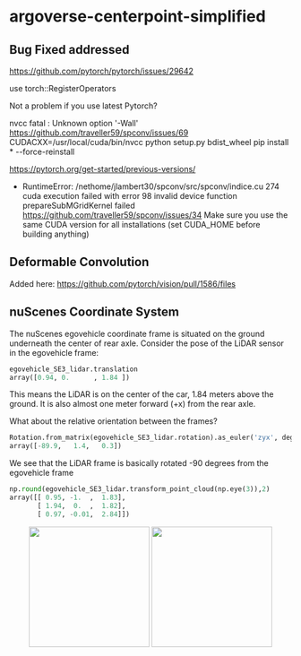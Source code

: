 # argoverse-centerpoint-simplified


## Bug Fixed addressed

https://github.com/pytorch/pytorch/issues/29642

use torch::RegisterOperators

Not a problem if you use latest Pytorch?


nvcc fatal   : Unknown option '-Wall'
https://github.com/traveller59/spconv/issues/69
CUDACXX=/usr/local/cuda/bin/nvcc python setup.py bdist_wheel
pip install * --force-reinstall


https://pytorch.org/get-started/previous-versions/


- RuntimeError: /nethome/jlambert30/spconv/src/spconv/indice.cu 274
cuda execution failed with error 98 invalid device function
prepareSubMGridKernel failed
https://github.com/traveller59/spconv/issues/34
Make sure you use the same CUDA version for all installations (set CUDA_HOME before building anything)

## Deformable Convolution 

Added here:
https://github.com/pytorch/vision/pull/1586/files

## nuScenes Coordinate System

The nuScenes egovehicle coordinate frame is situated on the ground underneath the center of rear axle. Consider the pose of the LiDAR sensor in the egovehicle frame:
```python
egovehicle_SE3_lidar.translation
array([0.94, 0.      , 1.84 ])
```
This means the LiDAR is on the center of the car, 1.84 meters above the ground. It is also almost one meter forward (+x) from the rear axle.

What about the relative orientation between the frames?
```python
Rotation.from_matrix(egovehicle_SE3_lidar.rotation).as_euler('zyx', degrees=True)
array([-89.9,   1.4,   0.3])
```
We see that the LiDAR frame is basically rotated -90 degrees from the egovehicle frame

```python
np.round(egovehicle_SE3_lidar.transform_point_cloud(np.eye(3)),2)
array([[ 0.95, -1.  ,  1.83],
       [ 1.94,  0.  ,  1.82],
       [ 0.97, -0.01,  2.84]])
```
<p align="center">
  <img src="https://www.nuscenes.org/public/images/data.png" height="215">
  <img src="https://user-images.githubusercontent.com/16724970/102704589-60dcde00-424b-11eb-8997-aff36f705404.jpg" height="215">
</p>

